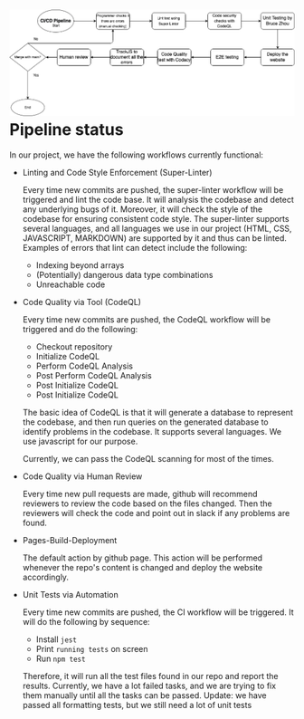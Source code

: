 # ![phase1.drawio](phase1.drawio.png)Pipeline status

In our project, we have the following workflows currently functional:

* Linting and Code Style Enforcement (Super-Linter)

  Every time new commits are pushed, the super-linter workflow will be triggered and lint the code base. It will analysis the codebase and detect any underlying bugs of it. Moreover, it will check the style of the codebase for ensuring consistent code style. The super-linter supports several languages, and all languages we use in our project (HTML, CSS, JAVASCRIPT, MARKDOWN) are supported by it and thus can be linted. Examples of errors that lint can detect include the following:

  - Indexing beyond arrays
  - (Potentially) dangerous data type combinations
  - Unreachable code

* Code Quality via Tool (CodeQL)

  Every time new commits are pushed, the CodeQL workflow will be triggered and do the following:

  * Checkout repository
  * Initialize CodeQL
  * Perform CodeQL Analysis
  * Post Perform CodeQL Analysis
  * Post Initialize CodeQL
  * Post Initialize CodeQL

  The basic idea of CodeQL is that it will generate a database to represent the codebase, and then run queries on the generated database to identify problems in the codebase. It supports several languages. We use javascript for our purpose.

  Currently, we can pass the CodeQL scanning for most of the times.

* Code Quality via Human Review

  Every time new pull requests are made, github will recommend reviewers to review the code based on the files changed. Then the reviewers will check the code and point out in slack if any problems are found.
  
* Pages-Build-Deployment

  The default action by github page. This action will be performed whenever the repo's content is changed and deploy the website accordingly.

* Unit Tests via Automation

  Every time new commits are pushed, the CI workflow will be triggered. It will do the following by sequence:
  
  * Install ```jest```
  * Print ```running tests``` on screen
  * Run ```npm test```
  
  Therefore, it will run all the test files found in our repo and report the results. Currently, we have a lot failed tasks, and we are trying to fix them manually until all the tasks can be passed. Update: we have passed all formatting tests, but we still need a lot of unit tests
  
  